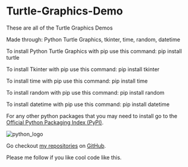 # Turtle-Graphics-Demo
These are all of the Turtle Graphics Demos

Made through: Python Turtle Graphics, tkinter, time, random, datetime

To install Python Turtle Graphics with pip use this command: pip install turtle

To install Tkinter with pip use this command: pip install tkinter

To install time with pip use this command: pip install time

To install random with pip use this command: pip install random

To install datetime with pip use this command: pip install datetime

For any other python packages that you may need to install go to the [Official Python Packaging Index (PyPI)](https://pypi.org).



![python_logo](https://www.python.org/static/community_logos/python-logo-inkscape.svg)

Go checkout [my repositories](https://github.com/tech35?tab=repositories) on [GitHub](http://github.com).

Please me follow if you like cool code like this.
